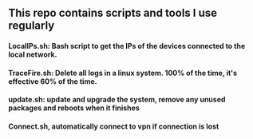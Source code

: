 ## This repo contains scripts and tools I use regularly

#### LocalIPs.sh: Bash script to get the IPs of the devices connected to the local network.
#### TraceFire.sh: Delete all logs in a linux system. 100% of the time, it's effective 60% of the time.
#### update.sh: update and upgrade the system, remove any unused packages and reboots when it finishes
#### Connect.sh, automatically connect to vpn if connection is lost

